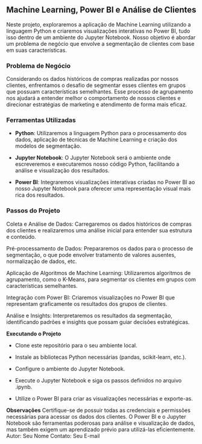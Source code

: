 ## Machine Learning, Power BI e Análise de Clientes
Neste projeto, exploraremos a aplicação de Machine Learning utilizando a linguagem Python e criaremos visualizações interativas no Power BI, tudo isso dentro de um ambiente do Jupyter Notebook. Nosso objetivo é abordar um problema de negócio que envolve a segmentação de clientes com base em suas características.

### Problema de Negócio
Considerando os dados históricos de compras realizadas por nossos clientes, enfrentamos o desafio de segmentar esses clientes em grupos que possuam características semelhantes. Esse processo de agrupamento nos ajudará a entender melhor o comportamento de nossos clientes e direcionar estratégias de marketing e atendimento de forma mais eficaz.

### Ferramentas Utilizadas
  - **Python**: Utilizaremos a linguagem Python para o processamento dos dados, aplicação de técnicas de Machine Learning e criação dos modelos de segmentação.
    
  - **Jupyter Notebook**: O Jupyter Notebook será o ambiente onde escreveremos e executaremos nosso código Python, facilitando a análise e visualização dos resultados.
    
  - **Power BI**: Integraremos visualizações interativas criadas no Power BI ao nosso Jupyter Notebook para oferecer uma representação visual mais rica dos resultados.


### Passos do Projeto
Coleta e Análise de Dados: Carregaremos os dados históricos de compras dos clientes e realizaremos uma análise inicial para entender sua estrutura e conteúdo.

Pré-processamento de Dados: Prepararemos os dados para o processo de segmentação, o que pode envolver tratamento de valores ausentes, normalização de dados, etc.

Aplicação de Algoritmos de Machine Learning: Utilizaremos algoritmos de agrupamento, como o K-Means, para segmentar os clientes em grupos com características semelhantes.

Integração com Power BI: Criaremos visualizações no Power BI que representam graficamente os resultados dos grupos de clientes.

Análise e Insights: Interpretaremos os resultados da segmentação, identificando padrões e insights que possam guiar decisões estratégicas.

**Executando o Projeto**
  - Clone este repositório para o seu ambiente local.
    
  - Instale as bibliotecas Python necessárias (pandas, scikit-learn, etc.).
    
  - Configure o ambiente do Jupyter Notebook.
    
  - Execute o Jupyter Notebook e siga os passos definidos no arquivo .ipynb.
    
  - Utilize o Power BI para criar as visualizações necessárias e exporte-as.

**Observações**
Certifique-se de possuir todas as credenciais e permissões necessárias para acessar os dados dos clientes.
O Power BI e o Jupyter Notebook são ferramentas poderosas para análise e visualização de dados, mas também exigem um aprendizado prévio para utilizá-las eficientemente.
Autor: Seu Nome
Contato: Seu E-mail
